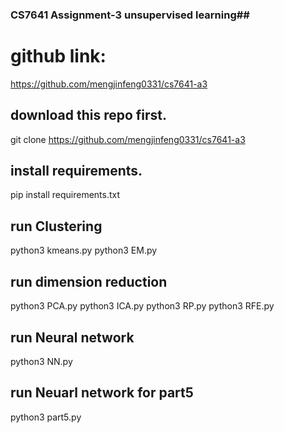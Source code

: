 ### CS7641 Assignment-3 unsupervised learning##
# github link: 
https://github.com/mengjinfeng0331/cs7641-a3


## download this repo first.
git clone https://github.com/mengjinfeng0331/cs7641-a3

## install requirements.
pip install requirements.txt


## run Clustering 
python3 kmeans.py
python3 EM.py

## run dimension reduction
python3 PCA.py
python3 ICA.py
python3 RP.py
python3 RFE.py

## run Neural network
python3 NN.py

## run Neuarl network for part5
python3 part5.py
